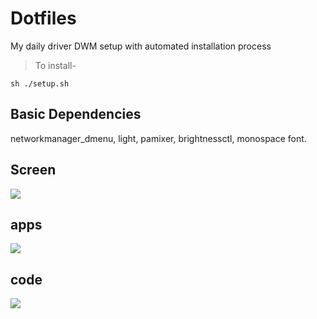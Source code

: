 # Dotfiles
My daily driver DWM setup with automated installation process

> To install-

``` sh ./setup.sh ```

## Basic Dependencies
networkmanager_dmenu,
light,
pamixer,
brightnessctl,
monospace font.

## Screen
![](https://github.com/FIRSTB0SS/dwm-default/blob/main/screen.png)

## apps
![](https://github.com/FIRSTB0SS/dwm-default/blob/main/apps.png)

## code
![](https://github.com/FIRSTB0SS/dwm-default/blob/main/code.png)
